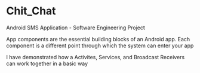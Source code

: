 # Chit_Chat
Android SMS Application - Software Engineering Project

App components are the essential building blocks of an Android app. 
Each component is a different point through which the system can enter your app

I have demonstrated how a Activites, Services, and Broadcast Receivers can work together in a basic way
